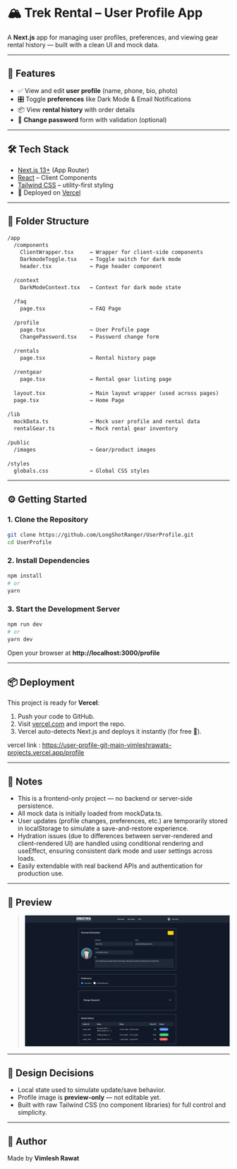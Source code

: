 # 🏔️ Trek Rental – User Profile App

A **Next.js** app for managing user profiles, preferences, and viewing gear rental history — built with a clean UI and mock data.

---

## 🚀 Features

- ✅ View and edit **user profile** (name, phone, bio, photo)
- 🎛️ Toggle **preferences** like Dark Mode & Email Notifications
- 📦 View **rental history** with order details
- 🔐 **Change password** form with validation (optional)

---

## 🛠️ Tech Stack

- [Next.js 13+](https://nextjs.org/) (App Router)
- [React](https://reactjs.org/) – Client Components
- [Tailwind CSS](https://tailwindcss.com/) – utility-first styling
- 🔗 Deployed on [Vercel](https://vercel.com/)

---

## 📁 Folder Structure

```
/app
  /components
    ClientWrapper.tsx     → Wrapper for client-side components
    DarkmodeToggle.tsx    → Toggle switch for dark mode
    header.tsx            → Page header component

  /context
    DarkModeContext.tsx   → Context for dark mode state

  /faq
    page.tsx              → FAQ Page

  /profile              
    page.tsx              → User Profile page
    ChangePassword.tsx    → Password change form

  /rentals
    page.tsx              → Rental history page

  /rentgear
    page.tsx              → Rental gear listing page

  layout.tsx              → Main layout wrapper (used across pages)
  page.tsx                → Home Page

/lib
  mockData.ts             → Mock user profile and rental data
  rentalGear.ts           → Mock rental gear inventory

/public
  /images                 → Gear/product images

/styles
  globals.css             → Global CSS styles
```

---

## ⚙️ Getting Started

### 1. Clone the Repository

```bash
git clone https://github.com/LongShotRanger/UserProfile.git
cd UserProfile
```

### 2. Install Dependencies

```bash
npm install
# or
yarn
```

### 3. Start the Development Server

```bash
npm run dev
# or
yarn dev
```

Open your browser at **http://localhost:3000/profile**

---

## 📦 Deployment

This project is ready for **Vercel**:

1. Push your code to GitHub.
2. Visit [vercel.com](https://vercel.com) and import the repo.
3. Vercel auto-detects Next.js and deploys it instantly (for free 🚀).

vercel link : https://user-profile-git-main-vimleshrawats-projects.vercel.app/profile

---

## 📌 Notes

- This is a frontend-only project — no backend or server-side persistence.
- All mock data is initially loaded from mockData.ts.
- User updates (profile changes, preferences, etc.) are temporarily stored in localStorage to simulate a save-and-restore experience.
- Hydration issues (due to differences between server-rendered and client-rendered UI) are handled using conditional rendering and useEffect, ensuring consistent dark mode and user settings across loads.
- Easily extendable with real backend APIs and authentication for production use.

---

## 📸 Preview

> ![User Profile Screenshot](public/images/Crosstrekrentals.png)

---

## 🧠 Design Decisions

- Local state used to simulate update/save behavior.
- Profile image is **preview-only** — not editable yet.
- Built with raw Tailwind CSS (no component libraries) for full control and simplicity.

---

## 🙌 Author

Made by **Vimlesh Rawat**